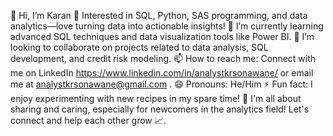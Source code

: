 👋 Hi, I’m Karan
👀 Interested in SQL, Python, SAS programming, and data analytics—love turning data into actionable insights!
🌱 I’m currently learning advanced SQL techniques and data visualization tools like Power BI.
💞️ I’m looking to collaborate on projects related to data analysis, SQL development, and credit risk modeling.
📫 How to reach me: Connect with me on LinkedIn https://www.linkedin.com/in/analystkrsonawane/ or email me at analystkrsonawane@gmail.com .
😄 Pronouns: He/Him
⚡ Fun fact: I enjoy experimenting with new recipes in my spare time!
🤝 I'm all about sharing and caring, especially for newcomers in the analytics field! Let's connect and help each other grow 📈.
<!---
analystkrsonawane/analystkrsonawane is a ✨ special ✨ repository because its `README.md` (this file) appears on your GitHub profile.
You can click the Preview link to take a look at your changes.
--->
